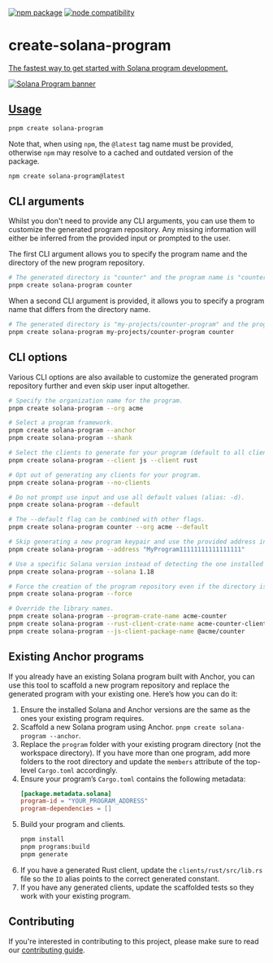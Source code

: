 <a href="https://www.npmjs.com/package/create-solana-program"><img src="https://badgen.net/npm/v/create-solana-program" alt="npm package"></a> 
<a href="https://nodejs.org/en/about/previous-releases"><img src="https://img.shields.io/node/v/create-solana-program" alt="node compatibility"></a>
# create-solana-program <a href="https://npmjs.com/package/create-solana-program">

The fastest way to get started with Solana program development.

![Solana Program banner](https://github.com/solana-program/create-solana-program/assets/3642397/ebd0c01e-52d3-45ef-b1f3-e07bee53ab13)

## Usage

```sh
pnpm create solana-program
```

Note that, when using `npm`, the `@latest` tag name must be provided, otherwise `npm` may resolve to a cached and outdated version of the package.

```sh
npm create solana-program@latest
```

## CLI arguments

Whilst you don't need to provide any CLI arguments, you can use them to customize the generated program repository. Any missing information will either be inferred from the provided input or prompted to the user.

The first CLI argument allows you to specify the program name and the directory of the new program repository.

```sh
# The generated directory is "counter" and the program name is "counter".
pnpm create solana-program counter
```

When a second CLI argument is provided, it allows you to specify a program name that differs from the directory name.

```sh
# The generated directory is "my-projects/counter-program" and the program name is "counter".
pnpm create solana-program my-projects/counter-program counter
```

## CLI options

Various CLI options are also available to customize the generated program repository further and even skip user input altogether.

```sh
# Specify the organization name for the program.
pnpm create solana-program --org acme

# Select a program framework.
pnpm create solana-program --anchor
pnpm create solana-program --shank

# Select the clients to generate for your program (default to all clients).
pnpm create solana-program --client js --client rust

# Opt out of generating any clients for your program.
pnpm create solana-program --no-clients

# Do not prompt use input and use all default values (alias: -d).
pnpm create solana-program --default

# The --default flag can be combined with other flags.
pnpm create solana-program counter --org acme --default

# Skip generating a new program keypair and use the provided address instead.
pnpm create solana-program --address "MyProgram11111111111111111"

# Use a specific Solana version instead of detecting the one installed on the system.
pnpm create solana-program --solana 1.18

# Force the creation of the program repository even if the directory is not empty.
pnpm create solana-program --force

# Override the library names.
pnpm create solana-program --program-crate-name acme-counter
pnpm create solana-program --rust-client-crate-name acme-counter-client
pnpm create solana-program --js-client-package-name @acme/counter
```

## Existing Anchor programs

If you already have an existing Solana program built with Anchor, you can use this tool to scaffold a new program repository and replace the generated program with your existing one. Here’s how you can do it:

1. Ensure the installed Solana and Anchor versions are the same as the ones your existing program requires.
2. Scaffold a new Solana program using Anchor. `pnpm create solana-program --anchor`.
3. Replace the `program` folder with your existing program directory (not the workspace directory). If you have more than one program, add more folders to the root directory and update the `members` attribute of the top-level `Cargo.toml` accordingly.
4. Ensure your program’s `Cargo.toml` contains the following metadata:
   ```toml
   [package.metadata.solana]
   program-id = "YOUR_PROGRAM_ADDRESS"
   program-dependencies = []
   ```
5. Build your program and clients.
   ```sh
   pnpm install
   pnpm programs:build
   pnpm generate
   ```
6. If you have a generated Rust client, update the `clients/rust/src/lib.rs` file so the `ID` alias points to the correct generated constant.
7. If you have any generated clients, update the scaffolded tests so they work with your existing program.

## Contributing

If you're interested in contributing to this project, please make sure to read our [contributing guide](./CONTRIBUTING.md).
